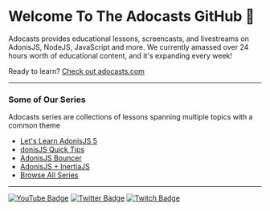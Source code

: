# Welcome To The Adocasts GitHub 👋
Adocasts provides educational lessons, screencasts, and livestreams on AdonisJS, NodeJS, JavaScript and more. We currently amassed over 24 hours worth of educational content, and it's expanding every week!

Ready to learn? [Check out adocasts.com](https://adocasts.com)

---

### Some of Our Series
 Adocasts series are collections of lessons spanning multiple topics with a common theme 
- [Let's Learn AdonisJS 5](https://adocasts.com/series/lets-learn-adonisjs-5)  
- [donisJS Quick Tips](https://adocasts.com/series/adonisjs-quick-tip)  
- [AdonisJS Bouncer](https://adocasts.com/series/adonisjs-bouncer)  
- [AdonisJS + InertiaJS](https://adocasts.com/series/adonisjs-inertiajs)
- [Browse All Series](https://adocasts.com/series)

---
[![YouTube Badge](https://img.shields.io/youtube/channel/subscribers/UCTEKX3KQAJi7_0-_rSz0Edg?logo=YouTube&style=for-the-badge)](https://youtube.com/adocasts)
[![Twitter Badge](https://img.shields.io/twitter/follow/adocasts?logo=twitter&logoColor=white&style=for-the-badge)](https://twitter.com/adocasts)
[![Twitch Badge](https://img.shields.io/twitch/status/adocasts?logo=twitch&logoColor=white&style=for-the-badge)](https://twitch.tv/adocasts)

